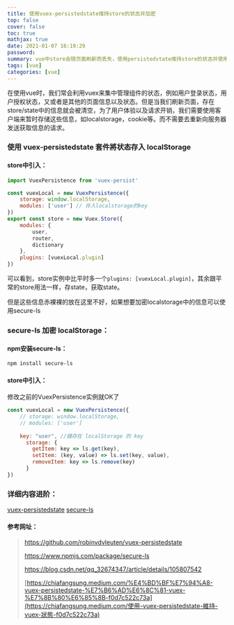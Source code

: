 ```yaml
---
title: 使用vuex-persistedstate维持store的状态并加密
top: false
cover: false
toc: true
mathjax: true
date: 2021-01-07 16:19:29
password:
summary: vue中store会随页面刷新而丢失，使用persistedstate维持store的状态并使用secure-ls加密
tags: [vue]
categories: [vue]
---
```


在使用vue时，我们常会利用vuex来集中管理组件的状态，例如用户登录状态，用户授权状态，又或者是其他的页面信息以及状态。但是当我们刷新页面，存在store/state中的信息就会被清空，为了用户体验以及请求开销，我们需要使用客户端来暂时存储这些信息，如localstorage，cookie等。而不需要去重新向服务器发送获取信息的请求。

### 使用 vuex-persistedstate 套件將状态存入 localStorage

#### store中引入：

```js
import VuexPersistence from 'vuex-persist' 

const vuexLocal = new VuexPersistence({ 
    storage: window.localStorage, 
    modules: ['user'] // 存入localstorage的key 
}) 
export const store = new Vuex.Store({ 
    modules: { 
        user, 
        router, 
        dictionary 
    }, 
    plugins: [vuexLocal.plugin] 
})
```

可以看到，store实例中比平时多一个`plugins: [vuexLocal.plugin]`，其余跟平常的store用法一样，存state，获取state。

但是这些信息赤裸裸的放在这里不好，如果想要加密localstorage中的信息可以使用secure-ls

### secure-ls 加密 localStorage：

#### npm安装secure-ls：

```bash
npm install secure-ls
```

#### store中引入：

修改之前的VuexPersistence实例就OK了

```js
const vuexLocal = new VuexPersistence({
    // storage: window.localStorage,
    // modules: ['user']
    
    key: "user", //儲存在 localStorage 的 key
      storage: {
        getItem: key => ls.get(key),
        setItem: (key, value) => ls.set(key, value),
        removeItem: key => ls.remove(key)
      }
})
```

### 详细内容进阶：

[vuex-persistedstate](https://github.com/robinvdvleuten/vuex-persistedstate)
[secure-ls](https://www.npmjs.com/package/secure-ls)

#### 参考网址：

> https://github.com/robinvdvleuten/vuex-persistedstate
>
> https://www.npmjs.com/package/secure-ls
>
> https://blog.csdn.net/qq_32674347/article/details/105807542
>
> [https://chiafangsung.medium.com/%E4%BD%BF%E7%94%A8-vuex-persistedstate-%E7%B6%AD%E6%8C%81-vuex-%E7%8B%80%E6%85%8B-f0d7c522c73a](https://chiafangsung.medium.com/使用-vuex-persistedstate-維持-vuex-狀態-f0d7c522c73a)

